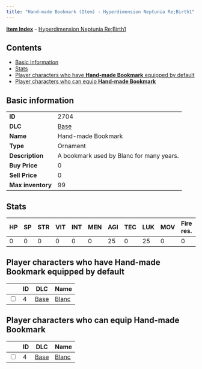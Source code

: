 ```yaml
---
title: "Hand-made Bookmark (Item) - Hyperdimension Neptunia Re;Birth1"
---
```


[**Item Index**](/neptunia/rb1/item/index.html) - [Hyperdimension Neptunia Re;Birth1](/neptunia/rb1)

## Contents

- [Basic information](#basic-information)
- [Stats](#stats)
- [Player characters who have **Hand-made Bookmark** equipped by default](#player-characters-who-have-hand-made-bookmark-equipped-by-default)
- [Player characters who can equip **Hand-made Bookmark**](#player-characters-who-can-equip-hand-made-bookmark)

## Basic information

|   |   |
| -- | -- |
| **ID** | 2704 |
| **DLC** | [Base](/neptunia/rb1/dlc/1-base.html) |
| **Name** | Hand-made Bookmark |
| **Type** | Ornament |
| **Description** | A bookmark used by Blanc for many years. |
| **Buy Price** | 0 |
| **Sell Price** | 0 |
| **Max inventory** | 99 |

## Stats

| HP | SP | STR | VIT | INT | MEN | AGI | TEC | LUK | MOV | Fire res. | Ice res. | Wind res. | Lightning res. |
| -- | -- | --- | --- | --- | --- | --- | --- | --- | --- | --------- | -------- | --------- | -------------- |
| 0 | 0 | 0 | 0 | 0 | 0 | 25 | 0 | 25 | 0 | 0 | 0 | 0 | 0 |

## Player characters who have **Hand-made Bookmark** equipped by default

|    | ID | DLC | Name |
| -- | -- | --- | ---- |
| <input type="checkbox" id="rb1-player-1-4" class="trackbox" /> | 4 | [Base](/neptunia/rb1/dlc/1-base.html) | [Blanc](/neptunia/rb1/player/1-4-blanc.html) |

## Player characters who can equip **Hand-made Bookmark**

|    | ID | DLC | Name |
| -- | -- | --- | ---- |
| <input type="checkbox" id="rb1-player-1-4" class="trackbox" /> | 4 | [Base](/neptunia/rb1/dlc/1-base.html) | [Blanc](/neptunia/rb1/player/1-4-blanc.html) |
